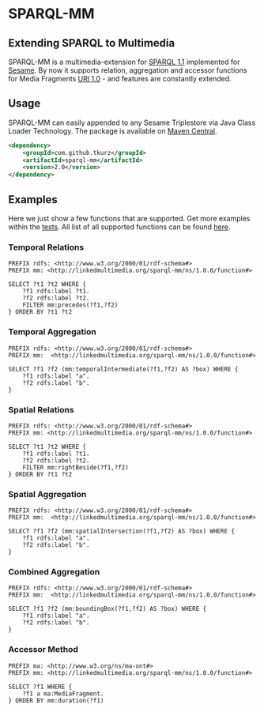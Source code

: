 # SPARQL-MM
## Extending SPARQL to Multimedia

SPARQL-MM is a multimedia-extension for [SPARQL 1.1](http://www.w3.org/TR/sparql11-query/) implemented for [Sesame](http://www.openrdf.org/).
By now it supports relation, aggregation and accessor functions for Media Fragments [URI 1.0](http://www.w3.org/TR/media-frags/) - and features
are constantly extended.

## Usage
SPARQL-MM can easily appended to any Sesame Triplestore via Java Class Loader Technology. The package is available on
[Maven Central](http://search.maven.org/#artifactdetails%7Ccom.github.tkurz%7Csparql-mm%7C1.0%7Cjar).

```XML
<dependency>
    <groupId>com.github.tkurz</groupId>
    <artifactId>sparql-mm</artifactId>
    <version>2.0</version>
</dependency>
```

## Examples
Here we just show a few functions that are supported. Get more examples within the [tests](https://github.com/tkurz/sparql-mm/blob/master/src/test/java/com/github/tkurz/sparqlmm).
All list of all supported functions can be found [here](https://github.com/tkurz/sparql-mm/blob/master/ns/2.0.0/function/index.md).

### Temporal Relations

```SPARQL
PREFIX rdfs: <http://www.w3.org/2000/01/rdf-schema#>
PREFIX mm: <http://linkedmultimedia.org/sparql-mm/ns/1.0.0/function#>

SELECT ?t1 ?t2 WHERE {
    ?f1 rdfs:label ?t1.
    ?f2 rdfs:label ?t2.
    FILTER mm:precedes(?f1,?f2)
} ORDER BY ?t1 ?t2
```

### Temporal Aggregation

```SPARQL
PREFIX rdfs: <http://www.w3.org/2000/01/rdf-schema#>
PREFIX mm:  <http://linkedmultimedia.org/sparql-mm/ns/1.0.0/function#>

SELECT ?f1 ?f2 (mm:temporalIntermediate(?f1,?f2) AS ?box) WHERE {
    ?f1 rdfs:label "a".
    ?f2 rdfs:label "b".
}
```

### Spatial Relations

```SPARQL
PREFIX rdfs: <http://www.w3.org/2000/01/rdf-schema#>
PREFIX mm: <http://linkedmultimedia.org/sparql-mm/ns/1.0.0/function#>

SELECT ?t1 ?t2 WHERE {
    ?f1 rdfs:label ?t1.
    ?f2 rdfs:label ?t2.
    FILTER mm:rightBeside(?f1,?f2)
} ORDER BY ?t1 ?t2
```

### Spatial Aggregation

```SPARQL
PREFIX rdfs: <http://www.w3.org/2000/01/rdf-schema#>
PREFIX mm:  <http://linkedmultimedia.org/sparql-mm/ns/1.0.0/function#>

SELECT ?f1 ?f2 (mm:spatialIntersection(?f1,?f2) AS ?box) WHERE {
    ?f1 rdfs:label "a".
    ?f2 rdfs:label "b".
}
```

### Combined Aggregation

```SPARQL
PREFIX rdfs: <http://www.w3.org/2000/01/rdf-schema#>
PREFIX mm:  <http://linkedmultimedia.org/sparql-mm/ns/1.0.0/function#>

SELECT ?f1 ?f2 (mm:boundingBox(?f1,?f2) AS ?box) WHERE {
    ?f1 rdfs:label "a".
    ?f2 rdfs:label "b".
}
```

### Accessor Method

```SPARQL
PREFIX ma: <http://www.w3.org/ns/ma-ont#>
PREFIX mm: <http://linkedmultimedia.org/sparql-mm/ns/1.0.0/function#>

SELECT ?f1 WHERE {
    ?f1 a ma:MediaFragment.
} ORDER BY mm:duration(?f1)
```